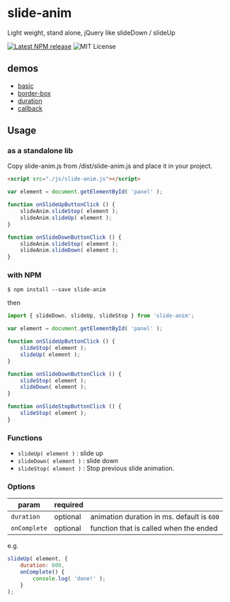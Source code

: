 # slide-anim

Light weight, stand alone, jQuery like slideDown / slideUp

[![Latest NPM release](https://img.shields.io/npm/v/slide-anim.svg)](https://www.npmjs.com/package/slide-anim)
![MIT License](https://img.shields.io/npm/l/slide-anim.svg)

## demos

- [basic](https://yomotsu.github.io/slide-anim/examples/basic.html)
- [border-box](https://yomotsu.github.io/slide-anim/examples/border-box.html)
- [duration](https://yomotsu.github.io/slide-anim/examples/duration.html)
- [callback](https://yomotsu.github.io/slide-anim/examples/callback.html)

## Usage

### as a standalone lib

Copy slide-anim.js from /dist/slide-anim.js and place it in your project.

```html
<script src="./js/slide-anim.js"></script>
```

```javascript
var element = document.getElementById( 'panel' );

function onSlideUpButtonClick () {
	slideAnim.slideStop( element );
	slideAnim.slideUp( element );
}

function onSlideDownButtonClick () {
	slideAnim.slideStop( element );
	slideAnim.slideDown( element );
}
```

### with NPM

```
$ npm install --save slide-anim
```

then

```javascript
import { slideDown, slideUp, slideStop } from 'slide-anim';

var element = document.getElementById( 'panel' );

function onSlideUpButtonClick () {
	slideStop( element );
	slideUp( element );
}

function onSlideDownButtonClick () {
	slideStop( element );
	slideDown( element );
}

function onSlideStopButtonClick () {
	slideStop( element );
}
```

### Functions

- `slideUp( element )`  : slide up
- `slideDown( element )` : slide down
- `slideStop( element )` : Stop previous slide animation.

### Options

| param         | required |     |
| ------------- | -------- | --- |
| `duration`    | optional | animation duration in ms. default is `600` |
| `onComplete`  | optional | function that is called when the ended |

e.g.
```javascript
slideUp( element, {
	duration: 800,
	onComplete() {
		console.log( 'done!' );
	}
);
```
